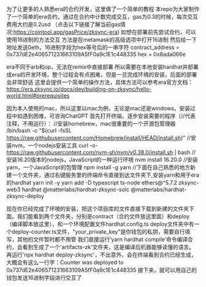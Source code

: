 为了让更多的人熟悉era的合约开发，这里做了一个简单的教程
本repo为大家制作了一个简单的era合约，通过在合约中计数完成交互，gas为0.3的时候，每次交互费用大约是0.2usd
（点击以下链接了解当前gas情况:https://cointool.app/gasPrice/zksync-era)
如想在部署前先尝试合约，可以使用16进制的方法交互
方法是在metamask的高级选项中打开16进制
然后给一下地址发送0eth，16进制字段为hex等号后的一串字符
contract_address = 0x737dE2e406571231663109A5fF0a9c1E1c448335
hex = 0x8ada066e

era不同于arb和op，无法在remix中直接部署
所以需要在本地安装hardhat并部署成era的开发环境，整个过程会有点困难，但是一旦完成环境的安装，后面的部署会非常舒适
这里会提供一个简单的操作方法，具体方法可以参考era官方文档：https://era.zksync.io/docs/dev/building-on-zksync/hello-world.html#prerequisites

因为本人使用的mac，所以这里以mac为例，无论是mac还是windows，安装过程中如遇到困难，可咨询ChatGPT
首先打开终端，逐步安装需要的程序（//代表注释，不用运行）：
//安装homebrew，mac很重要的一个开源包管理器
/bin/bash -c "$(curl -fsSL https://raw.githubusercontent.com/Homebrew/install/HEAD/install.sh)"
//安装nvm，一个nodejs安装工具
curl -o- https://raw.githubusercontent.com/nvm-sh/nvm/v0.38.0/install.sh | bash
//安装16.20版本的nodejs，JavaScript的一种运行环境
nvm install 16.20.0
//安装yarn，一个JavaScript的包管理
npm install -g yarn
//下面在自己熟悉的地方新建一个文件夹，通过右键服务里的终端命令直接到达文件夹下,安装yarn和用于era的hardhat
yarn init -y
yarn add -D typescript ts-node ethers@^5.7.2 zksync-web3 hardhat @matterlabs/hardhat-zksync-solc @matterlabs/hardhat-zksync-deploy

现在你已经完成了环境的安装，把这个项目库的文件直接下载到新建的文件夹下面。我们能看到两个文件夹，分别是contract（合约文件放这里面）和deploy（编译脚本放这里），和一个环境配置文件hardhat.config.ts
deploy文件夹中有一个deploy-counter.ts文件，"your_private_key"是你钱包的私钥，需要自行填写，其他的文件暂时都不用管
我们直接运行‘yarn hardhat compile’命令编译合约，会看到生成了一个'artifacts-zk'文件夹，这是编译后机器能够读懂的语言。
再运行'npx hardhat deploy-zksync'，不出意外，会在终端看到合约已经生成，大概会有这么一行字：Counter was deployed to 0x737dE2e406571231663109A5fF0a9c1E1c448335
接下来，就可以用自己的钱包发送16进制字段进行交互了


